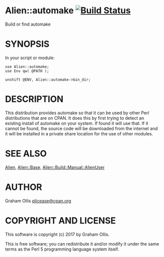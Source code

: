 # Alien::automake [![Build Status](https://secure.travis-ci.org/plicease/Alien-automake.png)](http://travis-ci.org/plicease/Alien-automake)

Build or find automake

# SYNOPSIS

In your script or module:

    use Alien::automake;
    use Env qw( @PATH );
    
    unshift @ENV, Alien::automake->bin_dir;

# DESCRIPTION

This distribution provides automake so that it can be used by other 
Perl distributions that are on CPAN.  It does this by first trying to 
detect an existing install of automake on your system.  If found it 
will use that.  If it cannot be found, the source code will be downloaded
from the internet and it will be installed in a private share location
for the use of other modules.

# SEE ALSO

[Alien](https://metacpan.org/pod/Alien), [Alien::Base](https://metacpan.org/pod/Alien::Base), [Alien::Build::Manual::AlienUser](https://metacpan.org/pod/Alien::Build::Manual::AlienUser)

# AUTHOR

Graham Ollis <plicease@cpan.org>

# COPYRIGHT AND LICENSE

This software is copyright (c) 2017 by Graham Ollis.

This is free software; you can redistribute it and/or modify it under
the same terms as the Perl 5 programming language system itself.
